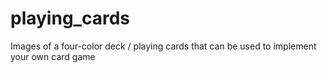 # playing_cards
Images of a four-color deck / playing cards that can be used to implement your own card game
